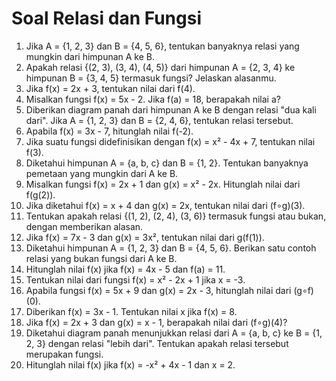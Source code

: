 # Soal Relasi dan Fungsi

1. Jika A = {1, 2, 3} dan B = {4, 5, 6}, tentukan banyaknya relasi yang mungkin dari himpunan A ke B.
2. Apakah relasi {(2, 3), (3, 4), (4, 5)} dari himpunan A = {2, 3, 4} ke himpunan B = {3, 4, 5} termasuk fungsi? Jelaskan alasanmu.
3. Jika f(x) = 2x + 3, tentukan nilai dari f(4).
4. Misalkan fungsi f(x) = 5x - 2. Jika f(a) = 18, berapakah nilai a?
5. Diberikan diagram panah dari himpunan A ke B dengan relasi "dua kali dari". Jika A = {1, 2, 3} dan B = {2, 4, 6}, tentukan relasi tersebut.
6. Apabila f(x) = 3x - 7, hitunglah nilai f(-2).
7. Jika suatu fungsi didefinisikan dengan f(x) = x² - 4x + 7, tentukan nilai f(3).
8. Diketahui himpunan A = {a, b, c} dan B = {1, 2}. Tentukan banyaknya pemetaan yang mungkin dari A ke B.
9. Misalkan fungsi f(x) = 2x + 1 dan g(x) = x² - 2x. Hitunglah nilai dari f(g(2)).
10. Jika diketahui f(x) = x + 4 dan g(x) = 2x, tentukan nilai dari (f∘g)(3).
11. Tentukan apakah relasi {(1, 2), (2, 4), (3, 6)} termasuk fungsi atau bukan, dengan memberikan alasan.
12. Jika f(x) = 7x - 3 dan g(x) = 3x², tentukan nilai dari g(f(1)).
13. Diketahui himpunan A = {1, 2, 3} dan B = {4, 5, 6}. Berikan satu contoh relasi yang bukan fungsi dari A ke B.
14. Hitunglah nilai f(x) jika f(x) = 4x - 5 dan f(a) = 11.
15. Tentukan nilai dari fungsi f(x) = x² - 2x + 1 jika x = -3.
16. Apabila fungsi f(x) = 5x + 9 dan g(x) = 2x - 3, hitunglah nilai dari (g∘f)(0).
17. Diberikan f(x) = 3x - 1. Tentukan nilai x jika f(x) = 8.
18. Jika f(x) = 2x + 3 dan g(x) = x - 1, berapakah nilai dari (f∘g)(4)?
19. Diketahui diagram panah menunjukkan relasi dari A = {a, b, c} ke B = {1, 2, 3} dengan relasi "lebih dari". Tentukan apakah relasi tersebut merupakan fungsi.
20. Hitunglah nilai f(x) jika f(x) = -x² + 4x - 1 dan x = 2.